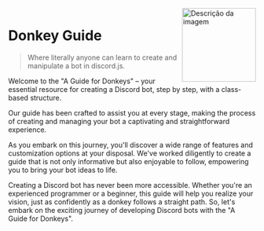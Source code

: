 <img src="https://i.imgur.com/FDCvsTD.png" alt="Descrição da imagem" align="right" width="150" height="150" />

# Donkey Guide
> Where literally anyone can learn to create and manipulate a bot in discord.js.

Welcome to the "A Guide for Donkeys" – your essential resource for creating a Discord bot, step by step, with a class-based structure.

Our guide has been crafted to assist you at every stage, making the process of creating and managing your bot a captivating and straightforward experience.

As you embark on this journey, you'll discover a wide range of features and customization options at your disposal. We've worked diligently to create a guide that is not only informative but also enjoyable to follow, empowering you to bring your bot ideas to life.

Creating a Discord bot has never been more accessible. Whether you're an experienced programmer or a beginner, this guide will help you realize your vision, just as confidently as a donkey follows a straight path. So, let's embark on the exciting journey of developing Discord bots with the "A Guide for Donkeys".

